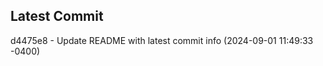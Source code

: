 
## Latest Commit
d4475e8 - Update README with latest commit info (2024-09-01 11:49:33 -0400) <Yunxi-Zhou>
